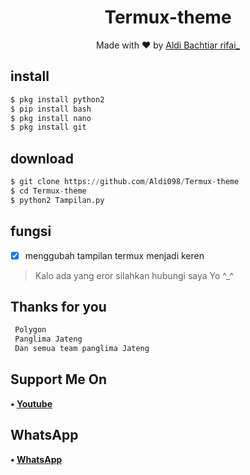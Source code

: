 <h1 align="center">
  Termux-theme
</h1>
</div>
<p align="center">
  Made with ❤️ by <a href="https://github.com/Aldi098">Aldi Bachtiar rifai_</a>
</p>
<p align="center">
 


## install
```python
$ pkg install python2
$ pip install bash
$ pkg install nano
$ pkg install git
```

## download
```python
$ git clone https://github.com/Aldi098/Termux-theme
$ cd Termux-theme
$ python2 Tampilan.py
```

## fungsi
- [x] menggubah tampilan termux menjadi keren

> Kalo ada yang eror silahkan hubungi saya Yo ^_^

## Thanks for you
```php
 Polygon
 Panglima Jateng
 Dan semua team panglima Jateng
```
## Support Me On
<b>• [Youtube](https://youtube.com/channel/UC7ygjAbDjuiN76PqOlJm40A)</b>
</br>
## WhatsApp
<b>• [WhatsApp](https://api.whatsapp.com/send?phone=+62852-9500-4078&text=Assalamualaikum)</b>
<br>
